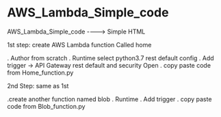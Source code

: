 # AWS_Lambda_Simple_code
AWS_Lambda_Simple_code  ----> Simple HTML


1st step: create AWS Lambda function Called home

. Author from scratch
. Runtime select python3.7 rest default config
. Add trigger -> API Gateway rest default and security Open
. copy paste code from Home_function.py


2nd Step: same as 1st 

.create another function named blob
. Runtime
. Add trigger
. copy paste code from Blob_function.py







